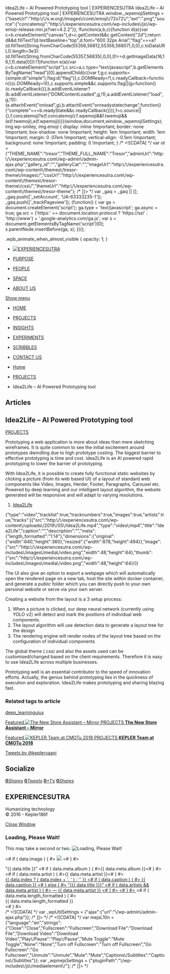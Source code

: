 Idea2Life – AI Powered Prototyping tool | EXPERIENCESUTRA                          Idea2Life – AI Powered Prototyping tool | EXPERIENCESUTRA     window.\_wpemojiSettings = {"baseUrl":"http:\\/\\/s.w.org\\/images\\/core\\/emoji\\/72x72\\/","ext":".png","source":{"concatemoji":"http:\\/\\/experiencesutra.com\\/wp-includes\\/js\\/wp-emoji-release.min.js?ver=4.2.2"}}; !function(a,b,c){function d(a){var c=b.createElement("canvas"),d=c.getContext&&c.getContext("2d");return d&&d.fillText?(d.textBaseline="top",d.font="600 32px Arial","flag"===a?(d.fillText(String.fromCharCode(55356,56812,55356,56807),0,0),c.toDataURL().length>3e3):(d.fillText(String.fromCharCode(55357,56835),0,0),0!==d.getImageData(16,16,1,1).data\[0\])):!1}function e(a){var c=b.createElement("script");c.src=a,c.type="text/javascript",b.getElementsByTagName("head")\[0\].appendChild(c)}var f,g;c.supports={simple:d("simple"),flag:d("flag")},c.DOMReady=!1,c.readyCallback=function(){c.DOMReady=!0},c.supports.simple&&c.supports.flag||(g=function(){c.readyCallback()},b.addEventListener?(b.addEventListener("DOMContentLoaded",g,!1),a.addEventListener("load",g,!1)):(a.attachEvent("onload",g),b.attachEvent("onreadystatechange",function(){"complete"===b.readyState&&c.readyCallback()})),f=c.source||{},f.concatemoji?e(f.concatemoji):f.wpemoji&&f.twemoji&&(e(f.twemoji),e(f.wpemoji)))}(window,document,window.\_wpemojiSettings);   img.wp-smiley, img.emoji { display: inline !important; border: none !important; box-shadow: none !important; height: 1em !important; width: 1em !important; margin: 0 .07em !important; vertical-align: -0.1em !important; background: none !important; padding: 0 !important; }                /\* <!\[CDATA\[ \*/ var ot = {"THEME\_NAME":"tresor","THEME\_FULL\_NAME":"Tresor","adminUrl":"http:\\/\\/experiencesutra.com\\/wp-admin\\/admin-ajax.php","gallery\_id":"","galleryCat":"","imageUrl":"http:\\/\\/experiencesutra.com\\/wp-content\\/themes\\/tresor-theme\\/images\\/","cssUrl":"http:\\/\\/experiencesutra.com\\/wp-content\\/themes\\/tresor-theme\\/css\\/","themeUrl":"http:\\/\\/experiencesutra.com\\/wp-content\\/themes\\/tresor-theme"}; /\* \]\]> \*/             var \_gaq = \_gaq || \[\]; \_gaq.push(\['\_setAccount', 'UA-63333235-1'\]); \_gaq.push(\['\_trackPageview'\]); (function() { var ga = document.createElement('script'); ga.type = 'text/javascript'; ga.async = true; ga.src = ('https:' == document.location.protocol ? 'https://ssl' : 'http://www') + '.google-analytics.com/ga.js'; var s = document.getElementsByTagName('script')\[0\]; s.parentNode.insertBefore(ga, s); })();     

.wpb\_animate\_when\_almost\_visible { opacity: 1; }

*   [![EXPERIENCESUTRA](/wp-content/themes/tresor-theme/images/logo.png)](http://experiencesutra.com/)

*   [PURPOSE](http://experiencesutra.com/purpose/)
*   [PEOPLE](http://experiencesutra.com/people/)
*   [SPACE](http://experiencesutra.com/gallery/space/)
*   [ABOUT US](http://experiencesutra.com/about-us/)

 [Show menu](#dat-menu)

*   [HOME](http://experiencesutra.com/)
*   [PROJECTS](http://experiencesutra.com/category/projects/)
*   [INSIGHTS](http://experiencesutra.com/category/insights/)
*   [EXPERIMENTS](http://experiencesutra.com/category/experiments/)
*   [SCRIBBLES](http://experiencesutra.com/category/scribbles/)
*   [CONTACT US](http://experiencesutra.com/contact-us/)

*   [Home](http://experiencesutra.com)
*   [PROJECTS](http://experiencesutra.com/category/projects/)
*   Idea2Life – AI Powered Prototyping tool

Articles
--------

Idea2Life – AI Powered Prototyping tool
---------------------------------------

[PROJECTS](http://experiencesutra.com/category/projects/)

Prototyping a web application is more about ideas than mere sketching wireframes. It is quite common to see the initial excitement around prototypes dwindling due to high prototype costing. The biggest barrier to effective prototyping is time and cost. idea2Life is an AI powered rapid prototyping to lower the barrier of prototyping.

With Idea2Life, it is possible to create fully functional static websites by clicking a picture (from its web based UI) of a layout of standard web components like Video, Images, Herder, Footer, Paragraphs, Carousel etc. Powered by deep learning and our intelligent layout algorithm, the website generated will be responsive and will adapt to varying resolutions.

1.  [Idea2Life](http://experiencesutra.com/wp-content/uploads/2019/05/Idea2Life.mp4)

{"type":"video","tracklist":true,"tracknumbers":true,"images":true,"artists":true,"tracks":\[{"src":"http:\\/\\/experiencesutra.com\\/wp-content\\/uploads\\/2019\\/05\\/Idea2Life.mp4","type":"video\\/mp4","title":"Idea2Life","caption":"","description":"","meta":{"length\_formatted":"1:14"},"dimensions":{"original":{"width":640,"height":360},"resized":{"width":878,"height":494}},"image":{"src":"http:\\/\\/experiencesutra.com\\/wp-includes\\/images\\/media\\/video.png","width":48,"height":64},"thumb":{"src":"http:\\/\\/experiencesutra.com\\/wp-includes\\/images\\/media\\/video.png","width":48,"height":64}}\]}

The UI also give an option to export a webpage which will automatically open the rendered page on a new tab, host the site within docker container, and generate a _public_ folder which you can directly push to your own personal website or serve via your own server.

Creating a website from the layout is a 3 setup process:

1.  When a picture is clicked, our deep neural network (currently using YOLO v2) will detect and mark the positions of individual web components.
2.  The layout algorithm will use detection data to generate a layout tree for the design
3.  The rendering engine will render nodes of the layout tree based on the configuration of individual components

The global theme (.css) and also the assets used can be customised/changed based on the client requirements. Therefore it is easy to use Idea2Life across multiple businesses.

Prototyping well is an essential contributor to the speed of innovation efforts. Actually, the genius behind prototyping lies in the quickness of execution and exploration. Idea2Life makes prototyping and sharing blazing fast.

### Related tags to article

[deep\_learning](http://experiencesutra.com/tag/deep_learning/)[ui](http://experiencesutra.com/tag/ui/)[ux](http://experiencesutra.com/tag/ux/)

[Featured ![The New Store Assistant – Mirror](http://experiencesutra.com/wp-content/uploads/2017/09/mirror_installation-397x310_c.jpeg)   PROJECTS **The New Store Assistant – Mirror**](http://experiencesutra.com/projects/the-interactive-mirror/) 

[Featured ![KEPLER Team at CMOTu 2018](http://experiencesutra.com/wp-content/uploads/2018/08/IMG_0471-397x310_c.jpeg)   PROJECTS **KEPLER Team at CMOTu 2018**](http://experiencesutra.com/projects/kepler-team-at-cmotu-2018/) 

[Tweets by @keplervaani](https://twitter.com/twitterdev)

Socialize
---------

[**0**_Shares_](http://www.facebook.com/sharer/sharer.php?u=http://experiencesutra.com) [**0**_Tweets_](#) [**0**_+1's_](https://plus.google.com/share?url=http://experiencesutra.com) [**0**_Shares_](http://www.linkedin.com/shareArticle?mini=true&url=http://experiencesutra.com&title=EXPERIENCESUTRA+-+Humanizing+Technology)

EXPERIENCESUTRA
---------------

Humanizing technology  
© 2016 - Kepler186f

[Close Window](#)

### Loading, Please Wait!

This may take a second or two. ![Loading, Please Wait!](http://experiencesutra.com/wp-content/themes/tresor-theme/images/loading.gif "Loading, Please Wait!")

<# if ( data.image ) { #> <img src="{{ data.thumb.src }}"/> <# } #> <div class="wp-playlist-caption"> <span class="wp-playlist-item-meta wp-playlist-item-title">&#8220;{{ data.title }}&#8221;</span> <# if ( data.meta.album ) { #><span class="wp-playlist-item-meta wp-playlist-item-album">{{ data.meta.album }}</span><# } #> <# if ( data.meta.artist ) { #><span class="wp-playlist-item-meta wp-playlist-item-artist">{{ data.meta.artist }}</span><# } #> </div> <div class="wp-playlist-item"> <a class="wp-playlist-caption" href="{{ data.src }}"> {{ data.index ? ( data.index + '. ' ) : '' }} <# if ( data.caption ) { #> {{ data.caption }} <# } else { #> <span class="wp-playlist-item-title">&#8220;{{{ data.title }}}&#8221;</span> <# if ( data.artists && data.meta.artist ) { #> <span class="wp-playlist-item-artist"> &mdash; {{ data.meta.artist }}</span> <# } #> <# } #> </a> <# if ( data.meta.length\_formatted ) { #> <div class="wp-playlist-item-length">{{ data.meta.length\_formatted }}</div> <# } #> </div>                     /\* <!\[CDATA\[ \*/ var \_wpUtilSettings = {"ajax":{"url":"\\/wp-admin\\/admin-ajax.php"}}; /\* \]\]> \*/     /\* <!\[CDATA\[ \*/ var mejsL10n = {"language":"en","strings":{"Close":"Close","Fullscreen":"Fullscreen","Download File":"Download File","Download Video":"Download Video","Play\\/Pause":"Play\\/Pause","Mute Toggle":"Mute Toggle","None":"None","Turn off Fullscreen":"Turn off Fullscreen","Go Fullscreen":"Go Fullscreen","Unmute":"Unmute","Mute":"Mute","Captions\\/Subtitles":"Captions\\/Subtitles"}}; var \_wpmejsSettings = {"pluginPath":"\\/wp-includes\\/js\\/mediaelement\\/"}; /\* \]\]> \*/